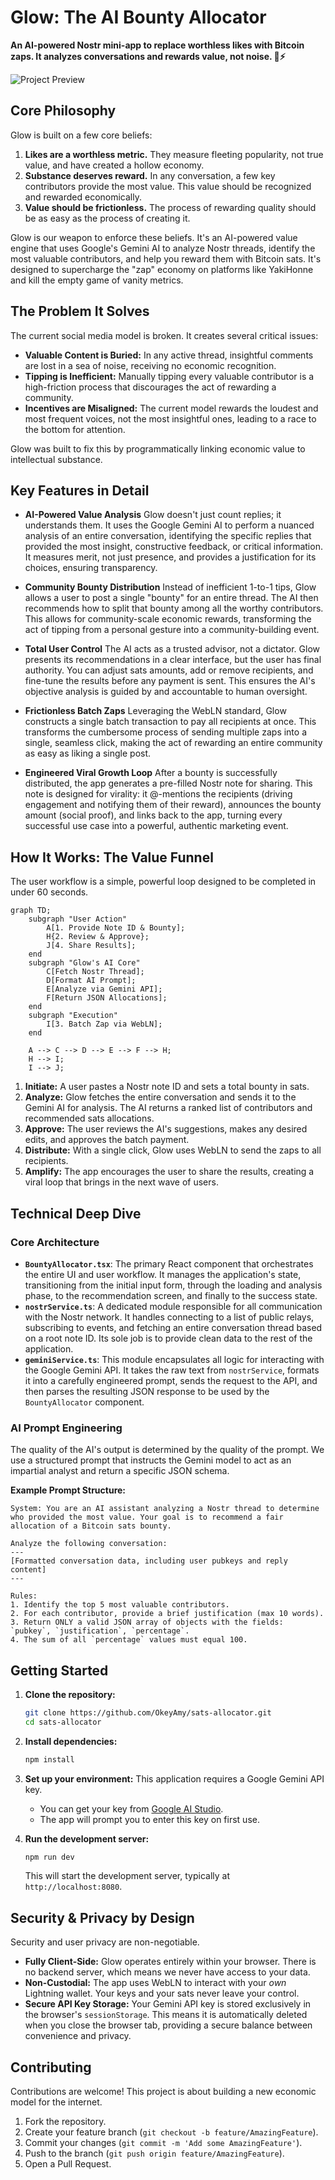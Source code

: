 # Glow: The AI Bounty Allocator

**An AI-powered Nostr mini-app to replace worthless likes with Bitcoin zaps. It analyzes conversations and rewards value, not noise. 🤖⚡️**

![Project Preview](public/preview.png)

## Core Philosophy

Glow is built on a few core beliefs:
1.  **Likes are a worthless metric.** They measure fleeting popularity, not true value, and have created a hollow economy.
2.  **Substance deserves reward.** In any conversation, a few key contributors provide the most value. This value should be recognized and rewarded economically.
3.  **Value should be frictionless.** The process of rewarding quality should be as easy as the process of creating it.

Glow is our weapon to enforce these beliefs. It's an AI-powered value engine that uses Google's Gemini AI to analyze Nostr threads, identify the most valuable contributors, and help you reward them with Bitcoin sats. It's designed to supercharge the "zap" economy on platforms like YakiHonne and kill the empty game of vanity metrics.

## The Problem It Solves

The current social media model is broken. It creates several critical issues:

-   **Valuable Content is Buried:** In any active thread, insightful comments are lost in a sea of noise, receiving no economic recognition.
-   **Tipping is Inefficient:** Manually tipping every valuable contributor is a high-friction process that discourages the act of rewarding a community.
-   **Incentives are Misaligned:** The current model rewards the loudest and most frequent voices, not the most insightful ones, leading to a race to the bottom for attention.

Glow was built to fix this by programmatically linking economic value to intellectual substance.

## Key Features in Detail

-   **AI-Powered Value Analysis**
    Glow doesn't just count replies; it understands them. It uses the Google Gemini AI to perform a nuanced analysis of an entire conversation, identifying the specific replies that provided the most insight, constructive feedback, or critical information. It measures merit, not just presence, and provides a justification for its choices, ensuring transparency.

-   **Community Bounty Distribution**
    Instead of inefficient 1-to-1 tips, Glow allows a user to post a single "bounty" for an entire thread. The AI then recommends how to split that bounty among all the worthy contributors. This allows for community-scale economic rewards, transforming the act of tipping from a personal gesture into a community-building event.

-   **Total User Control**
    The AI acts as a trusted advisor, not a dictator. Glow presents its recommendations in a clear interface, but the user has final authority. You can adjust sats amounts, add or remove recipients, and fine-tune the results before any payment is sent. This ensures the AI's objective analysis is guided by and accountable to human oversight.

-   **Frictionless Batch Zaps**
    Leveraging the WebLN standard, Glow constructs a single batch transaction to pay all recipients at once. This transforms the cumbersome process of sending multiple zaps into a single, seamless click, making the act of rewarding an entire community as easy as liking a single post.

-   **Engineered Viral Growth Loop**
    After a bounty is successfully distributed, the app generates a pre-filled Nostr note for sharing. This note is designed for virality: it @-mentions the recipients (driving engagement and notifying them of their reward), announces the bounty amount (social proof), and links back to the app, turning every successful use case into a powerful, authentic marketing event.

## How It Works: The Value Funnel

The user workflow is a simple, powerful loop designed to be completed in under 60 seconds.

```mermaid
graph TD;
    subgraph "User Action"
        A[1. Provide Note ID & Bounty];
        H{2. Review & Approve};
        J[4. Share Results];
    end
    subgraph "Glow's AI Core"
        C[Fetch Nostr Thread];
        D[Format AI Prompt];
        E[Analyze via Gemini API];
        F[Return JSON Allocations];
    end
    subgraph "Execution"
        I[3. Batch Zap via WebLN];
    end

    A --> C --> D --> E --> F --> H;
    H --> I;
    I --> J;
```

1.  **Initiate:** A user pastes a Nostr note ID and sets a total bounty in sats.
2.  **Analyze:** Glow fetches the entire conversation and sends it to the Gemini AI for analysis. The AI returns a ranked list of contributors and recommended sats allocations.
3.  **Approve:** The user reviews the AI's suggestions, makes any desired edits, and approves the batch payment.
4.  **Distribute:** With a single click, Glow uses WebLN to send the zaps to all recipients.
5.  **Amplify:** The app encourages the user to share the results, creating a viral loop that brings in the next wave of users.

## Technical Deep Dive

### Core Architecture

-   **`BountyAllocator.tsx`**: The primary React component that orchestrates the entire UI and user workflow. It manages the application's state, transitioning from the initial input form, through the loading and analysis phase, to the recommendation screen, and finally to the success state.
-   **`nostrService.ts`**: A dedicated module responsible for all communication with the Nostr network. It handles connecting to a list of public relays, subscribing to events, and fetching an entire conversation thread based on a root note ID. Its sole job is to provide clean data to the rest of the application.
-   **`geminiService.ts`**: This module encapsulates all logic for interacting with the Google Gemini API. It takes the raw text from `nostrService`, formats it into a carefully engineered prompt, sends the request to the API, and then parses the resulting JSON response to be used by the `BountyAllocator` component.

### AI Prompt Engineering

The quality of the AI's output is determined by the quality of the prompt. We use a structured prompt that instructs the Gemini model to act as an impartial analyst and return a specific JSON schema.

**Example Prompt Structure:**

```
System: You are an AI assistant analyzing a Nostr thread to determine who provided the most value. Your goal is to recommend a fair allocation of a Bitcoin sats bounty.

Analyze the following conversation:
---
[Formatted conversation data, including user pubkeys and reply content]
---

Rules:
1. Identify the top 5 most valuable contributors.
2. For each contributor, provide a brief justification (max 10 words).
3. Return ONLY a valid JSON array of objects with the fields: `pubkey`, `justification`, `percentage`.
4. The sum of all `percentage` values must equal 100.
```

## Getting Started

1.  **Clone the repository:**
    ```sh
    git clone https://github.com/OkeyAmy/sats-allocator.git
    cd sats-allocator
    ```

2.  **Install dependencies:**
    ```sh
    npm install
    ```

3.  **Set up your environment:**
    This application requires a Google Gemini API key.
    -   You can get your key from [Google AI Studio](https://aistudio.google.com/app/apikey).
    -   The app will prompt you to enter this key on first use.

4.  **Run the development server:**
    ```sh
    npm run dev
    ```
    This will start the development server, typically at `http://localhost:8080`.

## Security & Privacy by Design

Security and user privacy are non-negotiable.
-   **Fully Client-Side:** Glow operates entirely within your browser. There is no backend server, which means we never have access to your data.
-   **Non-Custodial:** The app uses WebLN to interact with your *own* Lightning wallet. Your keys and your sats never leave your control.
-   **Secure API Key Storage:** Your Gemini API key is stored exclusively in the browser's `sessionStorage`. This means it is automatically deleted when you close the browser tab, providing a secure balance between convenience and privacy.

## Contributing

Contributions are welcome! This project is about building a new economic model for the internet.

1.  Fork the repository.
2.  Create your feature branch (`git checkout -b feature/AmazingFeature`).
3.  Commit your changes (`git commit -m 'Add some AmazingFeature'`).
4.  Push to the branch (`git push origin feature/AmazingFeature`).
5.  Open a Pull Request.
